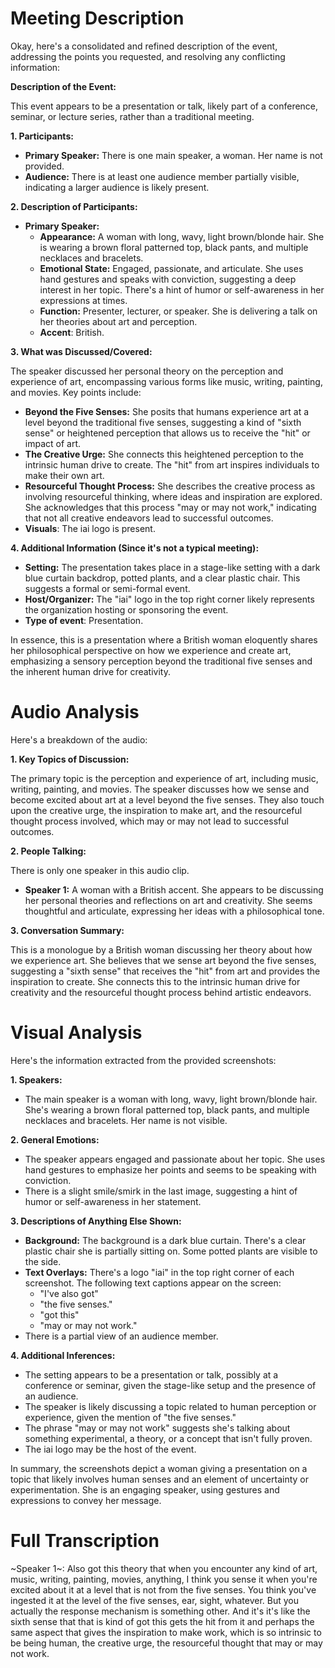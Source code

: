 # Meeting Description

Okay, here's a consolidated and refined description of the event, addressing the points you requested, and resolving any conflicting information:

**Description of the Event:**

This event appears to be a presentation or talk, likely part of a conference, seminar, or lecture series, rather than a traditional meeting.

**1. Participants:**

*   **Primary Speaker:** There is one main speaker, a woman. Her name is not provided.
*   **Audience:** There is at least one audience member partially visible, indicating a larger audience is likely present.

**2. Description of Participants:**

*   **Primary Speaker:**
    *   **Appearance:** A woman with long, wavy, light brown/blonde hair. She is wearing a brown floral patterned top, black pants, and multiple necklaces and bracelets.
    *   **Emotional State:** Engaged, passionate, and articulate. She uses hand gestures and speaks with conviction, suggesting a deep interest in her topic. There's a hint of humor or self-awareness in her expressions at times.
    *   **Function:** Presenter, lecturer, or speaker. She is delivering a talk on her theories about art and perception.
    * **Accent**: British.

**3. What was Discussed/Covered:**

The speaker discussed her personal theory on the perception and experience of art, encompassing various forms like music, writing, painting, and movies. Key points include:

*   **Beyond the Five Senses:** She posits that humans experience art at a level beyond the traditional five senses, suggesting a kind of "sixth sense" or heightened perception that allows us to receive the "hit" or impact of art.
*   **The Creative Urge:** She connects this heightened perception to the intrinsic human drive to create. The "hit" from art inspires individuals to make their own art.
*   **Resourceful Thought Process:** She describes the creative process as involving resourceful thinking, where ideas and inspiration are explored. She acknowledges that this process "may or may not work," indicating that not all creative endeavors lead to successful outcomes.
* **Visuals**: The iai logo is present.

**4. Additional Information (Since it's not a typical meeting):**

*   **Setting:** The presentation takes place in a stage-like setting with a dark blue curtain backdrop, potted plants, and a clear plastic chair. This suggests a formal or semi-formal event.
*   **Host/Organizer:** The "iai" logo in the top right corner likely represents the organization hosting or sponsoring the event.
* **Type of event**: Presentation.

In essence, this is a presentation where a British woman eloquently shares her philosophical perspective on how we experience and create art, emphasizing a sensory perception beyond the traditional five senses and the inherent human drive for creativity.



# Audio Analysis

Here's a breakdown of the audio:

**1. Key Topics of Discussion:**

The primary topic is the perception and experience of art, including music, writing, painting, and movies. The speaker discusses how we sense and become excited about art at a level beyond the five senses. They also touch upon the creative urge, the inspiration to make art, and the resourceful thought process involved, which may or may not lead to successful outcomes.

**2. People Talking:**

There is only one speaker in this audio clip.

*   **Speaker 1:** A woman with a British accent. She appears to be discussing her personal theories and reflections on art and creativity. She seems thoughtful and articulate, expressing her ideas with a philosophical tone.

**3. Conversation Summary:**

This is a monologue by a British woman discussing her theory about how we experience art. She believes that we sense art beyond the five senses, suggesting a "sixth sense" that receives the "hit" from art and provides the inspiration to create. She connects this to the intrinsic human drive for creativity and the resourceful thought process behind artistic endeavors.



# Visual Analysis

Here's the information extracted from the provided screenshots:

**1. Speakers:**

*   The main speaker is a woman with long, wavy, light brown/blonde hair. She's wearing a brown floral patterned top, black pants, and multiple necklaces and bracelets. Her name is not visible.

**2. General Emotions:**

*   The speaker appears engaged and passionate about her topic. She uses hand gestures to emphasize her points and seems to be speaking with conviction.
*   There is a slight smile/smirk in the last image, suggesting a hint of humor or self-awareness in her statement.

**3. Descriptions of Anything Else Shown:**

*   **Background:** The background is a dark blue curtain. There's a clear plastic chair she is partially sitting on. Some potted plants are visible to the side.
*   **Text Overlays:** There's a logo "iai" in the top right corner of each screenshot. The following text captions appear on the screen:
    *   "I've also got"
    *   "the five senses."
    *    "got this"
    *   "may or may not work."
* There is a partial view of an audience member.

**4. Additional Inferences:**

*   The setting appears to be a presentation or talk, possibly at a conference or seminar, given the stage-like setup and the presence of an audience.
*   The speaker is likely discussing a topic related to human perception or experience, given the mention of "the five senses."
*   The phrase "may or may not work" suggests she's talking about something experimental, a theory, or a concept that isn't fully proven.
* The iai logo may be the host of the event.

In summary, the screenshots depict a woman giving a presentation on a topic that likely involves human senses and an element of uncertainty or experimentation. She is an engaging speaker, using gestures and expressions to convey her message.



# Full Transcription

~Speaker 1~: Also got this theory that when you encounter any kind of art, music, writing, painting, movies, anything, I think you sense it when you're excited about it at a level that is not from the five senses. You think you've ingested it at the level of the five senses, ear, sight, whatever. But you actually the response mechanism is something other. And it's it's like the sixth sense that that is kind of got this gets the hit from it and perhaps the same aspect that gives the inspiration to make work, which is so intrinsic to be being human, the creative urge, the resourceful thought that may or may not work.